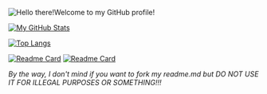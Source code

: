 ![Hello there!Welcome to my GitHub profile!](https://user-images.githubusercontent.com/105401901/174014066-9819fa57-a89a-4105-8222-1b745c121232.png)

[![My GitHub Stats](https://github-readme-stats.vercel.app/api?username=AmiiHub&theme=merko)
](https://camo.githubusercontent.com/e2b184c424c90984c0e4cdd2064d91674190aa323c3842ed202d04bd80cd2044/68747470733a2f2f6769746875622d726561646d652d73746174732e76657263656c2e6170702f6170693f757365726e616d653d616e7572616768617a72612673686f775f69636f6e733d7472756526686964653d636f6e74726962732c7072732663616368655f7365636f6e64733d3836343030267468656d653d6d65726b6f)

[![Top Langs](https://github-readme-stats.vercel.app/api/top-langs/?username=AmiiHub&theme=merko)](https://github.com/anuraghazra/github-readme-stats)

[![Readme Card](https://github-readme-stats.vercel.app/api/pin/?username=AmiiHub&repo=StandWithUkraine&theme=merko)](https://github.com/anuraghazra/github-readme-stats) 
[![Readme Card](https://github-readme-stats.vercel.app/api/pin/?username=AmiiHub&repo=Python-madness)](https://github.com/anuraghazra/github-readme-stats)



*By the way, I don't mind if you want to fork my readme.md but DO NOT USE IT FOR ILLEGAL PURPOSES OR SOMETHING!!!*
